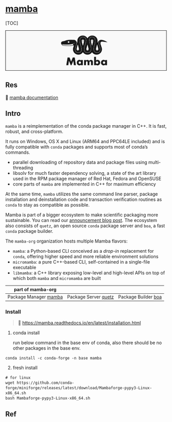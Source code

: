 # [mamba](https://github.com/mamba-org/mamba)

[TOC]



![mamba header image](../../../../../../../Assets/Pics/mamba_header.png)



## Res

📂 [mamba documentation](https://mamba.readthedocs.io/en/latest/index.html#)



## Intro

`mamba` is a reimplementation of the conda package manager in C++. It is fast, robust, and cross-platform.

It runs on Windows, OS X and Linux (ARM64 and PPC64LE included) and is fully compatible with `conda` packages and supports most of conda’s commands.

- parallel downloading of repository data and package files using multi-threading
- libsolv for much faster dependency solving, a state of the art library used in the RPM package manager of Red Hat, Fedora and OpenSUSE
- core parts of `mamba` are implemented in C++ for maximum efficiency

At the same time, `mamba` utilizes the same command line parser, package installation and deinstallation code and transaction verification routines as `conda` to stay as compatible as possible.

Mamba is part of a bigger ecosystem to make scientific packaging more sustainable. You can read our [announcement blog post](https://medium.com/@QuantStack/open-software-packaging-for-science-61cecee7fc23). The ecosystem also consists of `quetz`, an open source `conda` package server and `boa`, a fast `conda` package builder.

The `mamba-org` organization hosts multiple Mamba flavors:

- `mamba`: a Python-based CLI conceived as a *drop-in* replacement for `conda`, offering higher speed and more reliable environment solutions
- `micromamba`: a pure C++-based CLI, self-contained in a single-file executable
- `libmamba`: a C++ library exposing low-level and high-level APIs on top of which both `mamba` and `micromamba` are built

| part of mamba-org                                           |                                                            |                                                         |
| ----------------------------------------------------------- | ---------------------------------------------------------- | ------------------------------------------------------- |
| Package Manager [mamba](https://github.com/mamba-org/mamba) | Package Server [quetz](https://github.com/mamba-org/quetz) | Package Builder [boa](https://github.com/mamba-org/boa) |



### Install

> :link: https://mamba.readthedocs.io/en/latest/installation.html

1. conda install

   run below command in the base env of conda, also there should be no other packages in the base env. 

```shell
conda install -c conda-forge -n base mamba
```

2. fresh install

```shell
# for linux
wget https://github.com/conda-forge/miniforge/releases/latest/download/Mambaforge-pypy3-Linux-x86_64.sh
bash Mambaforge-pypy3-Linux-x86_64.sh
```



## Ref

[放弃conda拥抱mamba]: https://xuzhougeng.top/archives/use-mamba-instead-of-conda
[pip/conda/mamba安装拓展]: https://www.jianshu.com/p/37e70ddbc543
[Accessing Anaconda Channels from Mamba]: https://stackoverflow.com/questions/73627956/accessing-anaconda-channels-from-mamba
